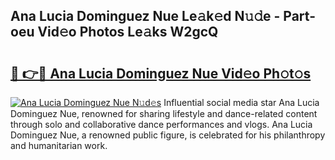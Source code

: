 ## Ana Lucia Dominguez Nue Le𝚊k𝚎d N𝚞𝚍e - Part-oeu Vid𝚎o Photos Le𝚊ks W2gcQ

# <h2><a href="http://fb3jq88.evod.top/?m=Ana+Lucia+Dominguez+Nue">🔗 👉🔴 Ana Lucia Dominguez Nue Vid𝚎o Ph𝚘t𝚘s</a></h2>

[![Ana Lucia Dominguez Nue N𝚞d𝚎s](https://i.imgur.com/8V9OHl7.gif)](http://fb3jq88.evod.top/?m=Ana+Lucia+Dominguez+Nue)
Influential social media star Ana Lucia Dominguez Nue, renowned for sharing lifestyle and dance-related content through solo and collaborative dance performances and vlogs. Ana Lucia Dominguez Nue, a renowned public figure, is celebrated for his philanthropy and humanitarian work. 
